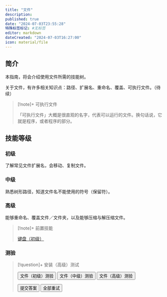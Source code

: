 ```yaml
---
title: "文件"
description:
published: true
date: "2024-07-03T23:55:28"
特殊标签标记: #无标签
editor: markdown
dateCreated: "2024-07-03T16:27:00"
icon: material/file
---
```


## 简介

本指南，将会介绍使用文件所需的技能树。

关于文件，有许多相关知识点：路径、扩展名、重命名、覆盖、可执行文件。（待续）

> [!note]+ 可执行文件
>
> 「可执行文件」大概是很直观的名字，代表可以运行的文件。换句话说，它就是程序，或者程序的部分。

<!-- ## 二进制文件

待续。

> [!tip]+ 外部资料
>
> 维基页面：[binary file][]（二进制）。

[binary file]: https://en.wikipedia.org/wiki/Binary_file -->

## 技能等级

### 初级

了解常见文件扩展名，会移动、复制文件。

### 中级

熟悉树形路径，知道文件名不能使用的符号（保留符）。

### 高级

能够重命名、覆盖文件／文件夹，以及能够压缩与解压缩文件。

> [!note]+ 前置技能
>
> [键盘（初级）](./keyboard.md)

### 测验

> [!question]+ 安装（高级）测试
>
> <div class="button-container">
>     <button class="md-button" onclick="changeQuiz('file_primary')">文件（初级）测验</button>
>     <button class="md-button" onclick="changeQuiz('file_intermediate')">文件（中级）测验</button>
>     <button class="md-button" onclick="changeQuiz('file_advanced')">文件（高级）测验</button>
> </div>
>
> <div class="container">
>     <div class="question-container" data-quiz="file_primary">
>         <div class="question" id="question"></div>
>         <ul class="task-list" id="answers"></ul>
>         <button class="md-button" onclick="submitAnswer()">提交答案</button>
>         <button class="md-button" onclick="retryQuiz()">全部重试</button>
>     </div>
> </div>

<script>
    // 题目数据，假设从 JSON 文件或其他数据源加载
    const quizData = {
        "file_primary": {
            "title": "文件（初级）技能测验",
            "questions": [
                {
                    "question": "以下文件扩展名，不是图片的是？",
                    "answers": [
                        ".jpg",
                        ".png",
                        ".css"
                    ],
                    "correct_answer": 2
                }
            ]
        },
        "file_intermediate": {
            "title": "文件（中级）技能测验",
            "questions": [
                {
                    "question": "以下文件名，能够在 Windows 下正常创建的是？",
                    "answers": [
                        "[test]-(index).html.7z",
                        "why?.mp4",
                        "\\^o^/.txt"
                    ],
                    "correct_answer": 0
                }
            ]
        },
        "file_advanced": {
            "title": "文件（高级）技能测验",
            "questions": [
                {
                    "question": "占位题目 1",
                    "answers": [
                        "答案选项 1",
                        "答案选项 2",
                        "答案选项 3（正确答案）"
                    ],
                    "correct_answer": 2
                }
            ]
        }
    };
</script>
